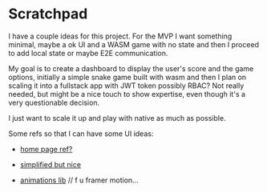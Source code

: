 # Scratchpad

I have a couple ideas for this project. For the MVP I want something minimal, maybe a ok UI and a WASM game with no state and then I proceed to add local state or maybe E2E communication.

My goal is to create a dashboard to display the user's score and the game options, initially a simple snake game built with wasm and then I plan on scaling it into a fullstack app with JWT token possibly RBAC? Not really needed, but might be a nice touch to show expertise, even though it's a very questionable decision.

I just want to scale it up and play with native as much as possible. 


Some refs so that I can have some UI ideas:

- [home page ref?](https://dribbble.com/shots/25485234-Online-Movie-App-Mobile-UI-UX)
- [simplified but nice](https://www.behance.net/gallery/192232421/Swipe-Drinks-UI-UX-Mobile-App-Orbix-Studio)

- [animations lib](https://blog.bitsrc.io/top-5-animation-libraries-in-react-native-d00ec8ddfc8d) // f u framer motion...
